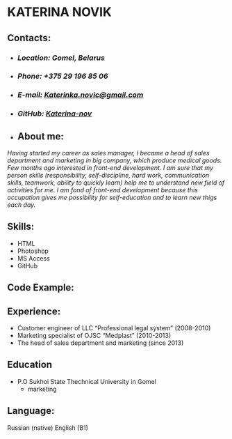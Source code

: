 # KATERINA NOVIK  

## Contacts:
- ### ***Location:*** *Gomel, Belarus*
- ### ***Phone:*** *+375 29 196 85 06*
- ### ***E-mail:*** *Katerinka.novic@gmail.com*
- ### ***GitHub:*** [*Katerina-nov*](https://github.com/settings/profile)
- ## About me:
*Having started my career as sales manager, I became a head of sales department and marketing in big company, which produce medical goods.  Few months ago interested in front-end development.  I am sure that my person skills (responsibility, self-discipline, hard work, communication skills, teamwork, ability to quickly learn) help me to understand new field of activities for me. I am fond of front-end development because this occupation gives me possibility for self-education and to learn new thigs each day.*
## Skills:
- HTML
- Photoshop
- MS Access
- GitHub
## Code Example:
## Experience:
- Customer engineer of LLC “Professional legal system” (2008-2010)
-	Marketing specialist of OJSC “Medplast” (2010-2013)
-	The head of sales department and marketing (since 2013)
## Education
+ P.O Sukhoi State Thechnical University in Gomel
  - marketing

## Language:
Russian (native)
English (B1)  

